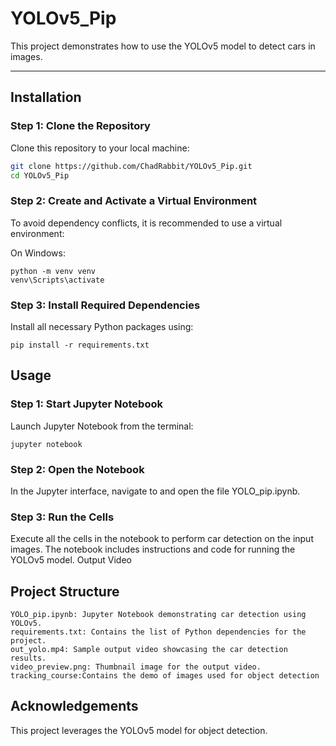 # YOLOv5_Pip

This project demonstrates how to use the YOLOv5 model to detect cars in images.

---

## Installation

### Step 1: Clone the Repository

Clone this repository to your local machine:

```bash
git clone https://github.com/ChadRabbit/YOLOv5_Pip.git
cd YOLOv5_Pip
```
### Step 2: Create and Activate a Virtual Environment

To avoid dependency conflicts, it is recommended to use a virtual environment:

On Windows:

    python -m venv venv
    venv\Scripts\activate

### Step 3: Install Required Dependencies

Install all necessary Python packages using:
```
pip install -r requirements.txt
```

## Usage
### Step 1: Start Jupyter Notebook

Launch Jupyter Notebook from the terminal:
```
jupyter notebook
```
### Step 2: Open the Notebook

In the Jupyter interface, navigate to and open the file YOLO_pip.ipynb.
### Step 3: Run the Cells

Execute all the cells in the notebook to perform car detection on the input images. The notebook includes instructions and code for running the YOLOv5 model.
Output Video


##  Project Structure

    YOLO_pip.ipynb: Jupyter Notebook demonstrating car detection using YOLOv5.
    requirements.txt: Contains the list of Python dependencies for the project.
    out_yolo.mp4: Sample output video showcasing the car detection results.
    video_preview.png: Thumbnail image for the output video.
    tracking_course:Contains the demo of images used for object detection

## Acknowledgements

This project leverages the YOLOv5 model for object detection.


